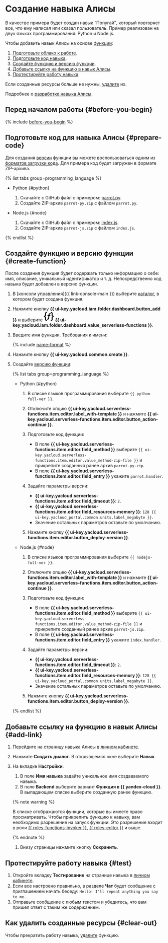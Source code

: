 # Создание навыка Алисы

В качестве примера будет создан навык <q>Попугай</q>, который повторяет все, что ему написал или сказал пользователь. Пример реализован на двух языках программирования: Python и Node.js.

Чтобы добавить навык Алисы на основе [функции](../../functions/concepts/function.md):

1. [Подготовьте облако к работе](#before-you-begin).
1. [Подготовьте код навыка](#prepare-code).
1. [Создайте функцию и версию функции](#create-function).
1. [Добавьте ссылку на функцию в навык Алисы](#add-link).
1. [Протестируйте работу навыка](#test).

Если созданные ресурсы больше не нужны, [удалите](#clear-out) их.

Подробнее о [разработке навыка Алисы](https://yandex.ru/dev/dialogs/alice/doc/development-docpage/#test__dev-cycle).

## Перед началом работы {#before-you-begin}

{% include [before-you-begin](../../_tutorials/_tutorials_includes/before-you-begin.md) %}

## Подготовьте код для навыка Алисы {#prepare-code}

Для создания [версии](../../functions/concepts/function.md#version) функции вы можете воспользоваться одним из [форматов загрузки кода](../../functions/concepts/function.md#upload). Для примера код будет загружен в формате ZIP-архива.

{% list tabs group=programming_language %}

- Python {#python}

    1. Скачайте с GitHub файл с примером: [parrot.py](https://github.com/yandex-cloud-examples/yc-alice-skill-python/blob/main/parrot/parrot.py).
    1. Создайте ZIP-архив `parrot-py.zip` с файлом `parrot.py`.

- Node.js {#node}

    1. Скачайте с GitHub файл с примером: [index.js](https://github.com/yandex-cloud-examples/yc-alice-skill-node/blob/main/parrot/index.js).
    1. Создайте ZIP-архив `parrot-js.zip` с файлом `index.js`.

{% endlist %}

## Создайте функцию и версию функции {#create-function}

После создания функция будет содержать только информацию о себе: имя, описание, уникальный идентификатор и т. д. Непосредственно код навыка будет добавлен в версию функции.

1. В [консоли управления]({{ link-console-main }}) выберите [каталог](../../resource-manager/concepts/resources-hierarchy.md#folder), в котором будет создана функция.
1. Нажмите кнопку **{{ ui-key.yacloud.iam.folder.dashboard.button_add }}** и выберите ![curly-brackets-function](../../_assets/console-icons/curly-brackets-function.svg) **{{ ui-key.yacloud.iam.folder.dashboard.value_serverless-functions }}**.
1. Введите имя функции. Требования к имени:

    {% include [name-format](../../_includes/name-format.md) %}

1. Нажмите кнопку **{{ ui-key.yacloud.common.create }}**.
1. Создайте [версию функции](../../functions/concepts/function.md#version):

    {% list tabs group=programming_language %}

    - Python {#python}

      1. В списке языков программирования выберите `{{ python-full-ver }}`.
      1. Отключите опцию **{{ ui-key.yacloud.serverless-functions.item.editor.label_with-template }}** и нажмите **{{ ui-key.yacloud.serverless-functions.item.editor.button_action-continue }}**.
      1. Подготовьте код функции:

          * В поле **{{ ui-key.yacloud.serverless-functions.item.editor.field_method }}** выберите `{{ ui-key.yacloud.serverless-functions.item.editor.value_method-zip-file }}` и прикрепите созданный ранее архив `parrot-py.zip`.
          * В поле **{{ ui-key.yacloud.serverless-functions.item.editor.field_entry }}** укажите `parrot.handler`.
      1. Задайте параметры версии:

          * **{{ ui-key.yacloud.serverless-functions.item.editor.field_timeout }}**: `2`.
          * **{{ ui-key.yacloud.serverless-functions.item.editor.field_resources-memory }}**: `128 {{ ui-key.yacloud_portal.common.units.label_megabyte }}`.
          * Значение остальных параметров оставьте по умолчанию.
      1. Нажмите кнопку **{{ ui-key.yacloud.serverless-functions.item.editor.button_deploy-version }}**.

    - Node.js {#node}

      1. В списке языков программирования выберите `{{ nodejs-full-ver }}`.
      1. Отключите опцию **{{ ui-key.yacloud.serverless-functions.item.editor.label_with-template }}** и нажмите **{{ ui-key.yacloud.serverless-functions.item.editor.button_action-continue }}**.
      1. Подготовьте код функции:

          * В поле **{{ ui-key.yacloud.serverless-functions.item.editor.field_method }}** выберите `{{ ui-key.yacloud.serverless-functions.item.editor.value_method-zip-file }}` и прикрепите созданный ранее архив `parrot-js.zip`.
          * В поле **{{ ui-key.yacloud.serverless-functions.item.editor.field_entry }}** укажите `index.handler`.
      1. Задайте параметры версии:

          * **{{ ui-key.yacloud.serverless-functions.item.editor.field_timeout }}**: `2`.
          * **{{ ui-key.yacloud.serverless-functions.item.editor.field_resources-memory }}**: `128 {{ ui-key.yacloud_portal.common.units.label_megabyte }}`.
          * Значение остальных параметров оставьте по умолчанию.
      1. Нажмите кнопку **{{ ui-key.yacloud.serverless-functions.item.editor.button_deploy-version }}**.

    {% endlist %}

## Добавьте ссылку на функцию в навык Алисы {#add-link}

1. Перейдите на страницу навыка Алисы в [личном кабинете](https://dialogs.yandex.ru/developer/).
1. Нажмите **Создать диалог**. В открывшемся окне выберите **Навык**.
1. На вкладке **Настройки**:

    1. В поле **Имя навыка** задайте уникальное имя создаваемого навыка.
    1. В поле **Backend** выберите вариант **Функция в {{ yandex-cloud }}**. В выпадающем списке выберите созданную ранее функцию.

    {% note warning %}
    
    В списке отображаются функции, которые вы имеете право просматривать. Чтобы прикрепить функцию к навыку, вам необходимо разрешение на запуск функции. Это разрешение входит в роли [{{ roles-functions-invoker }}](../../functions/security/index.md#serverless-functions-invoker), [{{ roles-editor }}](../../functions/security/index.md#functions-editor) и выше.
    
    {% endnote %}

    1. Внизу страницы нажмите кнопку **Сохранить**.

## Протестируйте работу навыка {#test}

1. Откройте вкладку **Тестирование** на странице навыка в [личном кабинете](https://dialogs.yandex.ru/developer/).
1. Если все настроено правильно, в разделе **Чат** будет сообщение с приглашением начать беседу: `Hello! I'll repeat anything you say to me.`. 
1. Отправьте сообщение с любым текстом и убедитесь, что вам пришел ответ с таким же содержанием.

## Как удалить созданные ресурсы {#clear-out}

Чтобы прекратить работу навыка, [удалите](../../functions/operations/function/function-delete.md) функцию.